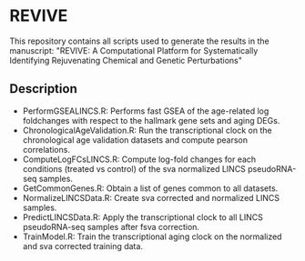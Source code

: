 # REVIVE

This repository contains all scripts used to generate the results in the manuscript: "REVIVE: A Computational Platform for Systematically Identifying Rejuvenating Chemical and Genetic Perturbations"

## Description
- PerformGSEALINCS.R: Performs fast GSEA of the age-related log foldchanges with respect to the hallmark gene sets and aging DEGs.
- ChronologicalAgeValidation.R: Run the transcriptional clock on the chronological age validation datasets and compute pearson correlations.
- ComputeLogFCsLINCS.R: Compute log-fold changes for each conditions (treated vs control) of the sva normalized LINCS pseudoRNA-seq samples.
- GetCommonGenes.R: Obtain a list of genes common to all datasets.
- NormalizeLINCSData.R: Create sva corrected and normalized LINCS samples.
- PredictLINCSData.R: Apply the transcriptional clock to all LINCS pseudoRNA-seq samples after fsva correction.
- TrainModel.R: Train the transcriptional aging clock on the normalized and sva corrected training data.
